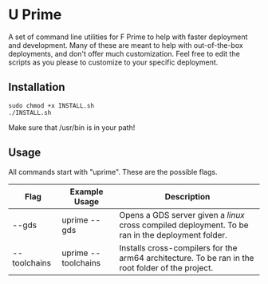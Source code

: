 # U Prime

A set of command line utilities for F Prime to help with faster deployment and development. Many of these are meant to help with out-of-the-box deployments, and don't offer much customization. Feel free to edit the scripts as you please to customize to your specific deployment.

## Installation

```
sudo chmod +x INSTALL.sh
./INSTALL.sh
```

Make sure that /usr/bin is in your path!

## Usage

All commands start with "uprime". These are the possible flags.

| Flag | Example Usage | Description |
| ---- | ------------- | ----------- |
| --gds | uprime --gds   | Opens a GDS server given a *linux* cross compiled deployment. To be ran in the deployment folder.            |
| --toolchains | uprime --toolchains | Installs cross-compilers for the arm64 architecture. To be ran in the root folder of the project. |